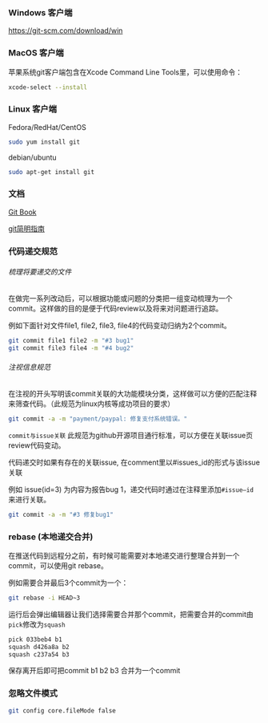 
### Windows 客户端

https://git-scm.com/download/win


### MacOS 客户端

苹果系统git客户端包含在Xcode Command Line Tools里，可以使用命令：
```sh
xcode-select --install
```

### Linux 客户端

Fedora/RedHat/CentOS
```sh
sudo yum install git
```

debian/ubuntu

```sh
sudo apt-get install git
```


### 文档

[Git Book](https://git-scm.com/book/zh/v2)

[git简明指南](http://rogerdudler.github.io/git-guide/index.zh.html)


### 代码递交规范

###### 梳理将要递交的文件
在做完一系列改动后，可以根据功能或问题的分类把一组变动梳理为一个commit。这样做的目的是便于代码review以及将来对问题进行追踪。

例如下面针对文件file1, file2, file3, file4的代码变动归纳为2个commit。
```sh
git commit file1 file2 -m "#3 bug1"
git commit file3 file4 -m "#4 bug2"
```


###### 注视信息规范

在注视的开头写明该commit关联的大功能模块分类，这样做可以方便的匹配注释来筛查代码。（此规范为linux内核等成功项目的要求）

```sh
git commit -a -m "payment/paypal: 修复支付系统错误。"
```

`commit与issue关联` 此规范为github开源项目通行标准，可以方便在关联issue页review代码变动。

代码递交时如果有存在的关联issue, 在comment里以#issues_id的形式与该issue关联

例如 issue(id=3) 为内容为报告bug 1，递交代码时通过在注释里添加`#issue—id`来进行关联。
```sh
git commit -a -m "#3 修复bug1"
```

### rebase (本地递交合并)
在推送代码到远程分之前，有时候可能需要对本地递交进行整理合并到一个commit，可以使用git rebase。

例如需要合并最后3个commit为一个：
```sh
git rebase -i HEAD~3
```
运行后会弹出编辑器让我们选择需要合并那个commit，把需要合并的commit由`pick`修改为`squash`
```sh
pick 033beb4 b1
squash d426a8a b2
squash c237a54 b3
```
保存离开后即可把commit b1 b2 b3 合并为一个commit



### 忽略文件模式
```sh
git config core.fileMode false
```
